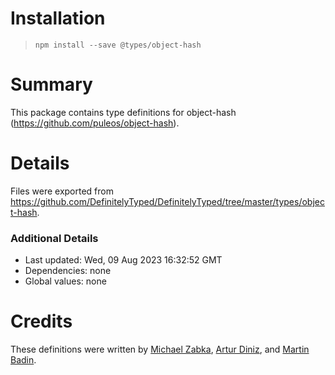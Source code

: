 # Installation
> `npm install --save @types/object-hash`

# Summary
This package contains type definitions for object-hash (https://github.com/puleos/object-hash).

# Details
Files were exported from https://github.com/DefinitelyTyped/DefinitelyTyped/tree/master/types/object-hash.

### Additional Details
 * Last updated: Wed, 09 Aug 2023 16:32:52 GMT
 * Dependencies: none
 * Global values: none

# Credits
These definitions were written by [Michael Zabka](https://github.com/misak113), [Artur Diniz](https://github.com/artdiniz), and [Martin Badin](https://github.com/martin-badin).
